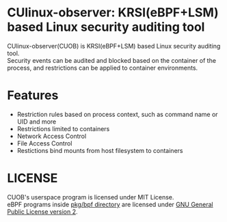 # CUlinux-observer: KRSI(eBPF+LSM) based Linux security auditing tool

CUlinux-observer(CUOB) is KRSI(eBPF+LSM) based Linux security auditing tool.  
Security events can be audited and blocked based on the container of the process, and restrictions can be applied to container environments.

# Features

* Restriction rules based on process context, such as command name or UID and more
* Restrictions limited to containers
* Network Access Control
* File Access Control
* Restictions bind mounts from host filesystem to containers

# LICENSE

CUOB's userspace program is licensed under MIT License.  
eBPF programs inside [pkg/bpf directory](pkg/bpf) are licensed under [GNU General Public License version 2](./pkg/bpf/LICENSE.md).  
